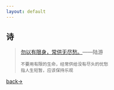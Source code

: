 ```yaml
---
layout: default
---
```


## 诗

> [勿以有限身，常供无尽愁。](./shangxi/2021-1-1-wu-yi.html)——陆游
>
> ```
> 不要用有限的生命，经常供给没有尽头的忧愁
> 指人生短暂，应该保持乐观
> ```



[back→](https://xiangblq.github.io/wenzhai/pages/shiwen/shiwen.html)